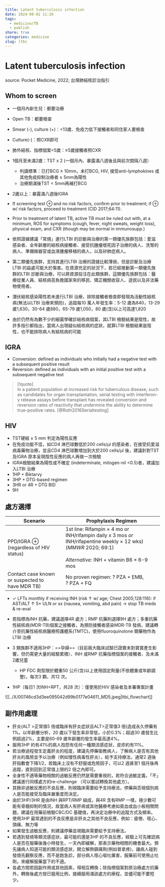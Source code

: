 ```yaml
---
title: Latent tuberculosis infection
date: 2024-08-02 11:26
tags:
  - medicine/TB
  - publish
share: true
categories: medicine
slug: ltbi
---
```

# Latent tuberculosis infection  
source: Pocket Medicine, 2022; 台灣肺結核診治指引  
## Whom to screen  
- 一個月內新生兒：都要治療  
- Open TB：都要檢查  
- Smear (-), culture (+)：<13歲、免疫力低下接觸者和同住家人要檢查  
- Culture(-)：照CXR即可  
- 肺外結核、指標個案<5歲：≥5歲接觸者照CXR  
- 1個月至未滿2歲：TST x 2 (一個月內、暴露滿八週後且與前次間隔八週）  
    - 判讀標準：已打BCG ≥ 10mm，未打BCG, HIV, 接受anti-lymphokines 或其他免疫抑制治療者 ≥ 5mm為陽性  
    - 治療期滿後TST < 5mm再補打BCG  
- 2歲以上：暴露滿八週後IGRA  
  
- If screening test ⊕ and no risk factors, confirm prior to treatment; if ⊕ w/ risk factors, proceed to treatment (CID 2017;64:11).  
- Prior to treatment of latent TB, active TB must be ruled out with, at a minimum, ROS for symptoms (cough, fever, night sweats, weight loss), physical exam, and CXR (though may be normal in immunosupp.)  
  
- 依照證據建議「常規」進行LTBI 的診斷與治療的第一類優先族群包括：愛滋感染者、全年齡層的結核病接觸者、接受抗腫瘤壞死因子治療的病人、洗腎的病人、準備做器官或血液腫瘤移植的病人，以及矽肺症病人。  
- 第二類優先族群，支持其進行LTBI 治療的證據比較薄弱，但是診斷及治療LTBI 的益處可能大於傷害。在資源充足的狀況下，若已經推動第一類優先族群的LTBI 診斷與治療，可以將資源投注在此類族群，這類優先族群包括：醫療從業人員、結核病高負擔國家來的移民、矯正機關收容人、遊民以及非法藥物使用者。  
- 潛伏結核感染陽性若未進行LTBI 治療，排除接觸者檢查即發現為活動性結核病(無法以LTBI 治療來預防)，追蹤每10 萬人年發生率：5-12 歲為840，13-29 歲1,630，30-64 歲880，65-79 歲1,050，80 歲(含)以上可高達1,820  
- 由於仍然有為數不少的細菌學確診結核病個案，其LTBI 檢驗結果是陰性，故許多指引都指出，當病人出現疑似結核病的症狀，就算LTBI 檢驗結果是陰性，也不能排除病人有結核病的可能  
  
## IGRA  
  
- Conversion: defined as individuals who initially had a negative test with a subsequent positive result  
- Reversion: defined as individuals with an initial positive test with a subsequent negative test  
  
> [!quote]  
> In a patient population at increased risk for tuberculous disease, such as candidates for organ transplantation, serial testing with interferon-γ release assays before transplant has revealed conversion and reversion rates of reactivity that undermine the ability to determine true-positive rates. [@Roth2016Serialtesting]  
  
## HIV  
- TST硬結 ≥  5 mm 判定為陽性反應  
- 在免疫功能不佳，如CD4 淋巴球數低於200 cells/μl 的感染者，在接受抗愛滋病毒藥物治療，並且CD4 淋巴球數增加到大於200 cells/μl 後，建議針對TST 及IGRA 原本呈現陰性反應的病人再做一次檢驗  
- IGRA檢驗結果為陽性或不確定 (indeterminate, mitogen-nil <0.5)者，建議加入LTBI 治療  
- 1HP + Biktarvy  
- 3HP + DTG-based regimen  
- 3HR or 4R + DTG BID  
- 9H  
  
## 處方選擇  
  
| **Scenario**                                    | **Prophylaxis Regimen**                                                                                                                                            |  
| ----------------------------------------------- | ------------------------------------------------------------------------------------------------------------------------------------------------------------------ |  
| PPD/IGRA ⊕ (regardless of HIV status)           | 1st line: Rifampin × 4 mo or INH/rifampin daily x 3 mos _or_ INH/rifapentine weekly × 12 wks) (_MMWR_ 2020; 69:1)<br><br>_Alternative:_ INH + vitamin B6 × 6-9 mos |  
| Contact case known or suspected to have MDR TB) | No proven regimen: ? PZA + EMB, ? PZA + FQ                                                                                                                         |  
  
- ✓ LFTs monthly if receiving INH (risk ↑ w/ age; Chest 2005;128:116): if AST/ALT ↑ 5× ULN or sx (nausea, vomiting, abd pain) → stop TB meds & re-eval  
  
- 若指標為INH 抗藥，建議選擇4R 處方；RMP 抗藥則選擇9H 處方；多重抗藥性結核病(MDR-TB)個案之接觸者，為預防接觸者感染MDR-TB 發病，建議轉介至抗藥性結核病醫療照護體系(TMTC)，使用fluoroquinolone 類藥物作為LTBI 治療  
- 3 類族群不適用3HP：==孕婦==（目前兩大臨床試驗已證實未對寶寶產生影響，但仍需更大量的經驗累積）、INH 或RMP 抗藥指標個案的接觸者、及未滿2歲兒童  
	- HP FDC 劑型限於體重50 公斤(含)以上使用固定劑量(不依體重或年齡調整)，每次3 顆，共12 次。  
- 1HP（每日1 次INH+RPT，共28 次）：僅使用於HIV 感染者及本署專案計畫  
  
![[../X/00746cd3d3ee095042d99b0177e04611_MD5.jpeg|ltbi_flowchart]]  
  
## 副作用處理  
- 肝炎(ALT >正常值5 倍或臨床有肝炎症狀且ALT>正常值3 倍)造成永久停藥有1%。以年齡層分析，20 歲以下發生率非常低，小於0.3%；超過30 歲發生比例超過2%，主要是60-69 歲年齡層的發生率最高達4%。  
- 服用3HP 約有41%的病人抱怨有任何一種類流感症狀，皮疹約有11%。  
- 若治療過程發生定義肝炎的程度，建議先停藥衛教病人，了解病人是否有其他肝炎的風險並予以治療（例如慢性病毒性肝炎），給予支持療法，通常2 週後肝指數會下降1/2，若臨床上沒有不舒服或危險因子，可以2 週甚至1 個月後再追蹤，直到回到正常值上限的2 倍之內即可。  
- 全身性不適等藥物相關的過敏反應仍然是需要重視的，若符合過敏定義，「不」建議進行同樣處方的re-challenge （可以嘗試轉換其他處方）。  
- 其餘非過敏反應的不良反應，則視臨床需要給予支持療法，停藥與否視個別病人是否能接受及臨床嚴重度而決定。  
- 由於3HP/3HR 是由INH 與RPT/RMP 組成，與4R 含有RMP 一樣，極少數可能有骨髓抑制的情況，故當病人有肝病或其他醫療考慮如貧血或血小板相關問題，建議在用藥前檢驗CBC/DC 基礎值，再決定治療中的追蹤方式及頻率。  
- 使用3HP 最常遇到的不良反應是非肝炎之其他不良反應，例如：疲倦、噁心、頭痛、無力等  
- 如果發生過敏反應，則建議停藥並視臨床需要給予支持療法。  
- 若遇到發燒等類流感症狀，最可能的還是3HP 的不良反應，經驗上可先確認病人是否在服藥後幾小時發生，一天內即緩解，那表示藥物相關的機會最大。預先讓病人知道可能的類流感症狀，開立解熱鎮痛劑(例如普拿疼)，讓病人碰到發燒先觀察反應，而不是跑急診。部分病人噁心嘔吐厲害，服藥前可使用止吐劑，來緩解服藥當下的不適。  
- 各處方間若因副作用或其他因素，得相互轉換；除指標個案對原治療處方抗藥外，轉換後處方按已服用比例，接續服用滿該處方的療程，並儘可能不要短少。  
  

